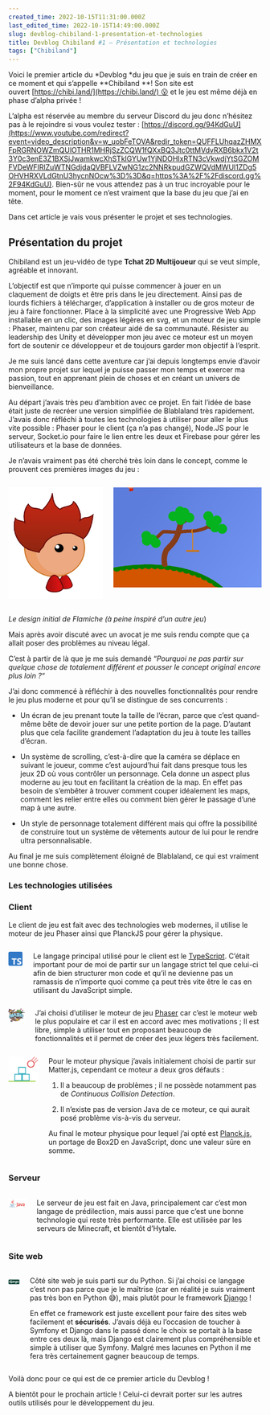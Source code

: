 ```yaml
---
created_time: 2022-10-15T11:31:00.000Z
last_edited_time: 2022-10-15T14:49:00.000Z
slug: devblog-chibiland-1-presentation-et-technologies
title: Devblog Chibiland #1 – Présentation et technologies
tags: ["Chibiland"]
---
```

Voici le premier article du *Devblog *du jeu que je suis en train de créer en ce moment et qui s’appelle **Chibiland **! Son site est ouvert [https://chibi.land/](https://chibi.land/) 😮 et le jeu est même déjà en phase d’alpha privée !

L’alpha est réservée au membre du serveur Discord du jeu donc n’hésitez pas à le rejoindre si vous voulez tester : [https://discord.gg/94KdGuU](https://www.youtube.com/redirect?event=video_description&v=w_uobFeTOVA&redir_token=QUFFLUhqazZHMXFpRGRNOWZmQUlOTHR1MHRjSzZCQW1fQXxBQ3Jtc0ttMVdvRXB6bkx1V2t3Y0c3enE3Z1BXSjJwamkwcXhSTklGYUw1YjNDOHIxRTN3cVkwdjYtSGZOMFVDeWFIRlZuWTNGdjdaQVBFLVZwNG1zc2NNRkpudGZWQVdMWUl1ZDg5OHVHRXVLdGtnU3hycnNOcw%3D%3D&q=https%3A%2F%2Fdiscord.gg%2F94KdGuU). Bien-sûr ne vous attendez pas à un truc incroyable pour le moment, pour le moment ce n’est vraiment que la base du jeu que j’ai en tête.

Dans cet article je vais vous présenter le projet et ses technologies.


## Présentation du projet

Chibiland est un jeu-vidéo de type **Tchat 2D Multijoueur** qui se veut simple, agréable et innovant.

L’objectif est que n’importe qui puisse commencer à jouer en un claquement de doigts et être pris dans le jeu directement. Ainsi pas de lourds fichiers à télécharger, d’application à installer ou de gros moteur de jeu à faire fonctionner. Place à la simplicité avec une Progressive Web App installable en un clic, des images légères en svg, et un moteur de jeu simple : Phaser, maintenu par son créateur aidé de sa communauté. Résister au leadership des Unity et développer mon jeu avec ce moteur est un moyen fort de soutenir ce développeur et de toujours garder mon objectif à l’esprit.

Je me suis lancé dans cette aventure car j’ai depuis longtemps envie d’avoir mon propre projet sur lequel je puisse passer mon temps et exercer ma passion, tout en apprenant plein de choses et en créant un univers de bienveillance.

Au départ j’avais très peu d’ambition avec ce projet. En fait l’idée de base était juste de recréer une version simplifiée de Blablaland très rapidement. J’avais donc réfléchi à toutes les technologies à utiliser pour aller le plus vite possible : Phaser pour le client (ça n’a pas changé), Node.JS pour le serveur, Socket.io pour faire le lien entre les deux et Firebase pour gérer les utilisateurs et la base de données.

Je n’avais vraiment pas été cherché très loin dans le concept, comme le prouvent ces premières images du jeu :

<div class="columns">
<div class="column">

![image](./images/165df215-8f5b-440c-b545-018507f10991.png)

</div>
<div class="column">

![image](./images/29899460-5fa3-4ddf-990e-e5eefc02f111.png)

</div>
</div>

*Le design initial de Flamiche (à peine inspiré d’un autre jeu*)

Mais après avoir discuté avec un avocat je me suis rendu compte que ça allait poser des problèmes au niveau légal.

C’est à partir de là que je me suis demandé “*Pourquoi ne pas partir sur quelque chose de totalement différent et pousser le concept original encore plus loin ?*“

J’ai donc commencé à réfléchir à des nouvelles fonctionnalités pour rendre le jeu plus moderne et pour qu’il se distingue de ses concurrents :

* Un écran de jeu prenant toute la taille de l’écran, parce que c’est quand-même bête de devoir jouer sur une petite portion de la page. D’autant plus que cela facilite grandement l’adaptation du jeu à toute les tailles d’écran.

* Un système de scrolling, c’est-à-dire que la caméra se déplace en suivant le joueur, comme c’est aujourd’hui fait dans presque tous les jeux 2D où vous contrôler un personnage. Cela donne un aspect plus moderne au jeu tout en facilitant la création de la map. En effet pas besoin de s’embêter à trouver comment couper idéalement les maps, comment les relier entre elles ou comment bien gérer le passage d’une map à une autre.

* Un style de personnage totalement différent mais qui offre la possibilité de construire tout un système de vêtements autour de lui pour le rendre ultra personnalisable.

Au final je me suis complètement éloigné de Blablaland, ce qui est vraiment une bonne chose.

### Les technologies utilisées

### Client

Le client de jeu est fait avec des technologies web modernes, il utilise le moteur de jeu Phaser ainsi que PlanckJS pour gérer la physique.

<div class="columns">
<div class="column">

![image](./images/c34b4b75-acee-414c-af61-95b7dd1aad6e.png)

</div>
<div class="column">

Le langage principal utilisé pour le client est le [TypeScript](https://www.typescriptlang.org/). C’était important pour de moi de partir sur un langage strict tel que celui-ci afin de bien structurer mon code et qu’il ne devienne pas un ramassis de n’importe quoi comme ça peut très vite être le cas en utilisant du JavaScript simple.

</div>
</div>

<div class="columns">
<div class="column">

![image](./images/9677a4b7-70cd-4563-a45e-52e8fce1144c.png)

</div>
<div class="column">

J’ai choisi d’utiliser le moteur de jeu [Phaser](https://phaser.io/) car c’est le moteur web le plus populaire et car il est en accord avec mes motivations ; Il est libre, simple à utiliser tout en proposant beaucoup de fonctionnalités et il permet de créer des jeux légers très facilement.

</div>
</div>

<div class="columns">
<div class="column">

![image](./images/5c4f20a4-24d0-43fb-bee4-1857d7d58e83.png)

</div>
<div class="column">

Pour le moteur physique j’avais initialement choisi de partir sur Matter.js, cependant ce moteur a deux gros défauts :

1. Il a beaucoup de problèmes ; il ne possède notamment pas de *Continuous Collision Detection*.

1. Il n’existe pas de version Java de ce moteur, ce qui aurait posé problème vis-à-vis du serveur.

Au final le moteur physique pour lequel j’ai opté est [Planck.js](https://piqnt.com/planck.js/), un portage de Box2D en JavaScript, donc une valeur sûre en somme.

</div>
</div>

### Serveur

<div class="columns">
<div class="column">

![image](./images/c3bb3811-b045-41d5-bfe5-3f19e2e943f2.png)

</div>
<div class="column">

Le serveur de jeu est fait en Java, principalement car c’est mon langage de prédilection, mais aussi parce que c’est une bonne technologie qui reste très performante. Elle est utilisée par les serveurs de Minecraft, et bientôt d’Hytale.

</div>
</div>

### Site web

<div class="columns">
<div class="column">

![image](./images/86dd9367-70b4-424f-bdb3-95fff40906b6.png)

</div>
<div class="column">

Côté site web je suis parti sur du Python. Si j’ai choisi ce langage c’est non pas parce que je le maîtrise (car en réalité je suis vraiment pas très bon en Python 😅), mais plutôt pour le framework [Django](https://www.djangoproject.com/) !

En effet ce framework est juste excellent pour faire des sites web facilement et **sécurisés**. J’avais déjà eu l’occasion de toucher à Symfony et Django dans le passé donc le choix se portait à la base entre ces deux là, mais Django est clairement plus compréhensible et simple à utiliser que Symfony. Malgré mes lacunes en Python il me fera très certainement gagner beaucoup de temps.

</div>
</div>

Voilà donc pour ce qui est de ce premier article du Devblog !

A bientôt pour le prochain article ! Celui-ci devrait porter sur les autres outils utilisés pour le développement du jeu.
